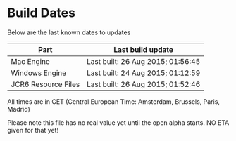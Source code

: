 # Build Dates

Below are the last known dates to updates

Part | Last build update
-----|-----
Mac Engine | Last built: 26 Aug 2015; 01:56:45
Windows Engine | Last built: 24 Aug 2015; 01:12:59
JCR6 Resource Files | Last built: 26 Aug 2015; 01:52:46
All times are in CET (Central European Time: Amsterdam, Brussels, Paris, Madrid)


Please note this file has no real value yet until the open alpha starts. NO ETA given for that yet!
